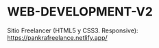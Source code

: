 # WEB-DEVELOPMENT-V2

Sitio Freelancer (HTML5 y CSS3. Responsive): https://pankrafreelance.netlify.app/
